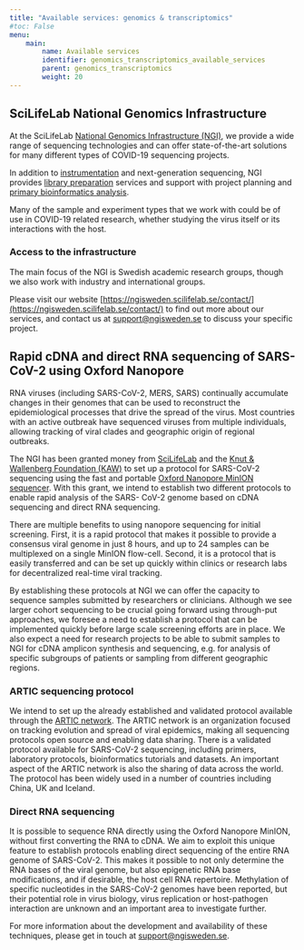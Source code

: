 ```yaml
---
title: "Available services: genomics & transcriptomics"
#toc: False
menu:
    main:
        name: Available services
        identifier: genomics_transcriptomics_available_services
        parent: genomics_transcriptomics
        weight: 20
---
```


## SciLifeLab National Genomics Infrastructure

At the SciLifeLab [National Genomics Infrastructure (NGI)](https://ngisweden.scilifelab.se/),
we provide a wide range of sequencing technologies and can offer state-of-the-art solutions for
many different types of COVID-19 sequencing projects.

In addition to [instrumentation](https://ngisweden.scilifelab.se/technologies/)
and next-generation sequencing, NGI provides [library preparation](https://ngisweden.scilifelab.se/applications/)
services and support with project planning and [primary bioinformatics analysis](https://ngisweden.scilifelab.se/bioinformatics/).

Many of the sample and experiment types that we work with could be of use in COVID-19 related research,
whether studying the virus itself or its interactions with the host.

### Access to the infrastructure

The main focus of the NGI is Swedish academic research groups, though we also work with industry and international groups.

Please visit our website [https://ngisweden.scilifelab.se/contact/](https://ngisweden.scilifelab.se/contact/)
to find out more about our services, and contact us at [support@ngisweden.se](mailto:support@ngisweden.se)
to discuss your specific project.

## Rapid cDNA and direct RNA sequencing of SARS-CoV-2 using Oxford Nanopore

RNA viruses (including SARS-CoV-2, MERS, SARS) continually accumulate changes in their genomes
that can be used to reconstruct the epidemiological processes that drive the spread of the virus.
Most countries with an active outbreak have sequenced viruses from multiple individuals, allowing
tracking of viral clades and geographic origin of regional outbreaks.

The NGI has been granted money from [SciLifeLab](https://www.scilifelab.se/covid-19) and the
[Knut & Wallenberg Foundation (KAW)](https://kaw.wallenberg.org/)
to set up a protocol for SARS-CoV-2 sequencing using the fast and portable
[Oxford Nanopore MinION sequencer](https://nanoporetech.com/products/minion).
With this grant, we intend to establish two different protocols to enable rapid analysis of the
SARS- CoV-2 genome based on cDNA sequencing and direct RNA sequencing.

There are multiple benefits to using nanopore sequencing for initial screening.
First, it is a rapid protocol that makes it possible to provide a consensus viral genome in just 8 hours,
and up to 24 samples can be multiplexed on a single MinION flow-cell.
Second, it is a protocol that is easily transferred and can be set up quickly within clinics or
research labs for decentralized real-time viral tracking.

By establishing these protocols at NGI we can offer the capacity to sequence samples submitted by researchers or clinicians.
Although we see larger cohort sequencing to be crucial going forward using through-put approaches,
we foresee a need to establish a protocol that can be implemented quickly before large scale screening efforts are in place.
We also expect a need for research projects to be able to submit samples to NGI for cDNA amplicon synthesis and sequencing,
e.g. for analysis of specific subgroups of patients or sampling from different geographic regions.

### ARTIC sequencing protocol

We intend to set up the already established and validated protocol available through the
[ARTIC network](https://artic.network/ncov-2019).
The ARTIC network is an organization focused on tracking evolution and spread of viral epidemics, making all sequencing protocols open source and enabling data sharing.
There is a validated protocol available for SARS-CoV-2 sequencing, including primers, laboratory protocols, bioinformatics tutorials and datasets.
An important aspect of the ARTIC network is also the sharing of data across the world.
The protocol has been widely used in a number of countries including China, UK and Iceland.

### Direct RNA sequencing

It is possible to sequence RNA directly using the Oxford Nanopore MinION, without first converting the RNA to cDNA.
We aim to exploit this unique feature to establish protocols enabling direct sequencing of the entire
RNA genome of SARS-CoV-2.
This makes it possible to not only determine the RNA bases of the viral genome,
but also epigenetic RNA base modifications, and if desirable, the host cell RNA repertoire.
Methylation of specific nucleotides in the SARS-CoV-2 genomes have been reported,
but their potential role in virus biology, virus replication or host-pathogen interaction
are unknown and an important area to investigate further.

For more information about the development and availability of these techniques, please
get in touch  at [support@ngisweden.se](mailto:support@ngisweden.se).

<!--
## Access to platform

## Data type specific support

## Guidelines for data producers

### Metadata

### Analysis

### Publishing

## Links to data type specific Data Hub services

-->

